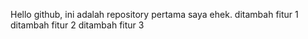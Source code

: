 Hello github, ini adalah repository pertama saya ehek.
ditambah fitur 1 
ditambah fitur 2
ditambah fitur 3
